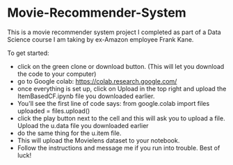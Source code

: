 # Movie-Recommender-System
This is a movie recommender system project I completed as part of a Data Science course I am taking by ex-Amazon employee Frank Kane.

To get started:
- click on the green clone or download button. (This will let you download the code to your computer)
- go to Google colab: https://colab.research.google.com/
- once everything is set up, click on Upload in the top right and upload the ItemBasedCF.ipynb file you downloaded earlier.
- You'll see the first line of code says:
  from google.colab import files 
  uploaded = files.upload()
- click the play button next to the cell and this will ask you to upload a file. Upload the u.data file you downloaded earlier
- do the same thing for the u.item file. 
- This will upload the Movielens dataset to your notebook. 
- Follow the instructions and message me if you run into trouble. Best of luck!
